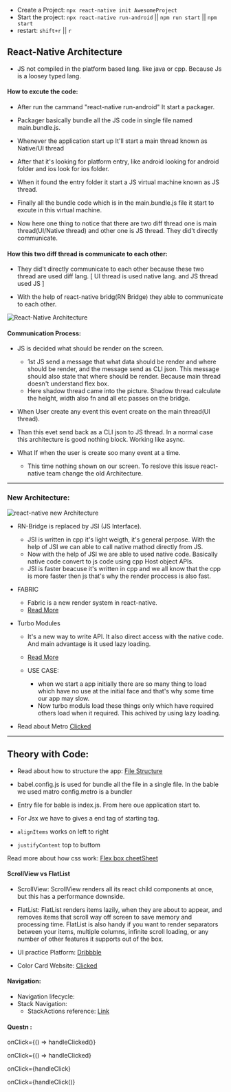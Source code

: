 - Create a Project: `npx react-native init AwesomeProject`
- Start the project: `npx react-native run-android` || `npm run start` || `npm start`
- restart: `shift+r` || `r`

<h2> React-Native Architecture </h2>

- JS not compiled in the platform based lang. like java or cpp.
  Because Js is a loosey typed lang.

#### How to excute the code:

- After run the cammand "react-native run-android" It start a packager.
- Packager basically bundle all the JS code in single file named main.bundle.js.
- Whenever the application start up It'll start a main thread known as Native/UI thread
- After that it's looking for platform entry, like android looking for android folder and ios look for ios folder.
- When it found the entry folder it start a JS virtual machine known as JS thread.
- Finally all the bundle code which is in the main.bundle.js file it start to excute in this virtual machine.

- Now here one thing to notice that there are two diff thread one is main thread(UI/Native thread) and other one is JS thread. They did't directly communicate.

#### How this two diff thread is communicate to each other:

- They did't directly communicate to each other because these two thread are used diff lang. [ UI thread is used native lang. and JS thread used JS ]

- With the help of react-native bridg(RN Bridge) they able to communicate to each other.

![React-Native Architecture](https://github.com/Shubhashis-Roy/React-Native-Cero/assets/94479675/9e24687d-2fa1-4c3a-8b81-1c46a83fcc6e)

#### Communication Process:

- JS is decided what should be render on the screen.

  - 1st JS send a message that what data should be render and where should be render, and the message send as CLI json. This message should also state that where should be render. Because main thread doesn't understand flex box.
  - Here shadow thread came into the picture. Shadow thread calculate the height, width also fn and all etc passes on the bridge.

- When User create any event this event create on the main thread(UI thread).
- Than this evet send back as a CLI json to JS thread. In a normal case this architecture is good nothing block. Working like async.
- What If when the user is create soo many event at a time.
  - This time nothing shown on our screen. To reslove this issue react-native team change the old Architecture.

<hr/>

### New Architecture:

![react-native new Architecture](https://github.com/Shubhashis-Roy/React-Native-Cero/assets/94479675/55b7122e-0fac-4c27-9228-3daa8a3bf3d4)

- RN-Bridge is replaced by JSI (JS Interface).

  - JSI is written in cpp it's light weigth, it's general perpose. With the help of JSI we can able to call native mathod directly from JS.
  - Now with the help of JSI we are able to used native code. Basically native code convert to js code using cpp Host object APIs.
  - JSI is faster beacuse it's written in cpp and we all know that the cpp is more faster then js that's why the render proccess is also fast.

- FABRIC

  - Fabric is a new render system in react-native.
  - <a href="https://reactnative.dev/architecture/fabric-renderer" > Read More </a>

- Turbo Modules

  - It's a new way to write API. It also direct access with the native code. And main advantage is it used lazy loading.
  - <a href="https://reactnative.dev/docs/next/the-new-architecture/pillars-turbomodules" > Read More </a>

  - USE CASE:
    - when we start a app initially there are so many thing to load which have no use at the initial face and that's why some time our app may slow.
    - Now turbo moduls load these things only which have required others load when it required. This achived by using lazy loading.

- Read about Metro <a href="https://reactnative.dev/docs/metro" >Clicked</a>

<hr/>

## Theory with Code:

- Read about how to structure the app:
  <a href="https://medium.com/the-andela-way/how-to-structure-a-react-native-app-for-scale-a29194cd33fc" > File Structure </a>

- babel.config.js is used for bundle all the file in a single file.
  In the bable we used matro config.metro is a bundler

- Entry file for bable is index.js. From here oue application start to.

- For Jsx we have to gives a end tag of starting tag.

- `alignItems` works on left to right
- `justifyContent` top to buttom

Read more about how css work:
<a href="https://css-tricks.com/snippets/css/a-guide-to-flexbox/"> Flex box cheetSheet </a>

#### ScrollView vs FlatList

- ScrollView: ScrollView renders all its react child components at once, but this has a performance downside.

- FlatList: FlatList renders items lazily, when they are about to appear, and removes items that scroll way off screen to save memory and processing time.
  FlatList is also handy if you want to render separators between your items, multiple columns, infinite scroll loading, or any number of other features it supports out of the box.

- UI practice Platform: <a href="https://dribbble.com/" >Dribbble</a>
- Color Card Website: <a href="https://www.uicolorpicker.learncodeonline.in/" >Clicked</a>

#### Navigation:

- Navigation lifecycle:
- Stack Navigation:
  - StackActions reference:
    <a href="https://reactnavigation.org/docs/stack-actions">Link</a>

#### Questn :

onClick={() => handleClicked()}

onClick={() => handleClicked}

onClick={handleClick}

onClick={handleClick()}
